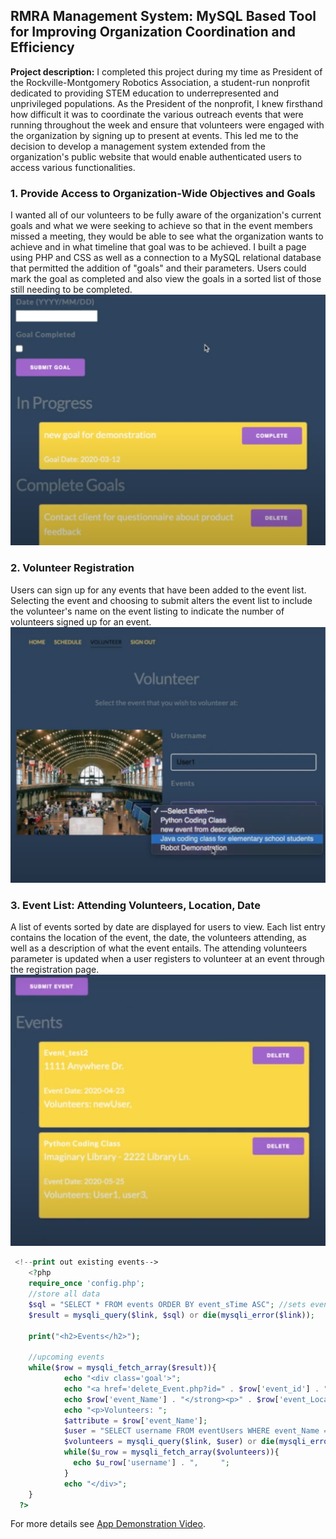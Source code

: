 ## RMRA Management System: MySQL Based Tool for Improving Organization Coordination and Efficiency

**Project description:** I completed this project during my time as President of the Rockville-Montgomery Robotics Association, a student-run nonprofit dedicated to providing STEM education to underrepresented and unprivileged populations. As the President of the nonprofit, I knew firsthand how difficult it was to coordinate the various outreach events that were running throughout the week and ensure that volunteers were engaged with the organization by signing up to present at events. This led me to the decision to develop a management system extended from the organization's public website that would enable authenticated users to access various functionalities.

### 1. Provide Access to Organization-Wide Objectives and Goals

I wanted all of our volunteers to be fully aware of the organization's current goals and what we were seeking to achieve so that in the event members missed a meeting, they would be able to see what the organization wants to achieve and in what timeline that goal was to be achieved. I built a page using PHP and CSS as well as a connection to a MySQL relational database that permitted the addition of "goals" and their parameters. Users could mark the goal as completed and also view the goals in a sorted list of those still needing to be completed.
<img src="../images/goals.png?raw=true"/>

### 2. Volunteer Registration
Users can sign up for any events that have been added to the event list. Selecting the event and choosing to submit alters the event list to include the volunteer's name on the event listing to indicate the number of volunteers signed up for an event. 
<img src="../images/volunteer.png?raw=true"/>

### 3. Event List: Attending Volunteers, Location, Date
A list of events sorted by date are displayed for users to view. Each list entry contains the location of the event, the date, the volunteers attending, as well as a description of what the event entails. The attending volunteers parameter is updated when a user registers to volunteer at an event through the registration page.
<img src="../images/events.png?raw=true"/>

```php
 <!--print out existing events-->
    <?php
    require_once 'config.php';
    //store all data
    $sql = "SELECT * FROM events ORDER BY event_sTime ASC"; //sets events in date order oldest to newest
    $result = mysqli_query($link, $sql) or die(mysqli_error($link));
  
    print("<h2>Events</h2>");
    
    //upcoming events
    while($row = mysqli_fetch_array($result)){ 
            echo "<div class='goal'>";
            echo "<a href='delete_Event.php?id=" . $row['event_id'] . "'><button class='btnComplete'>Delete</button></a><strong>";
            echo $row['event_Name'] . "</strong><p>" . $row['event_Location'] . "</p>" . "Event Date: " . $row['event_sTime'];
            echo "<p>Volunteers: ";
            $attribute = $row['event_Name'];
            $user = "SELECT username FROM eventUsers WHERE event_Name = '$attribute'";
            $volunteers = mysqli_query($link, $user) or die(mysqli_error($link));
            while($u_row = mysqli_fetch_array($volunteers)){
              echo $u_row['username'] . ",     ";
            }
            echo "</div>";
    }
  ?>   
```

For more details see [App Demonstration Video](https://vimeo.com/295086496).
